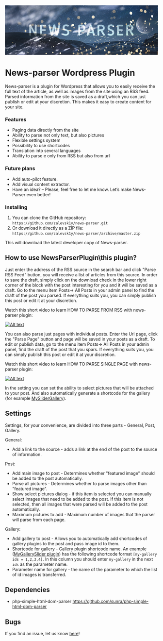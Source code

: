 !['Alt text'](banner_header.png)
# News-parser Wordpress Plugin

News-parser is a plugin for Wordpress that allows you to easily receive the full text of the article, as well as images from the site using an RSS feed. Parsed information from the site is saved as a draft,which you can just publish or edit at your discretion. This makes it easy to create content for your site.


### Features

*   Paging data directly from the site
*   Ability to parse not only text, but also pictures
*   Flexible settings system
*   Possibility to use shortcodes
*   Translation into several languages
*   Ability to parse e only from RSS but also from url

### Future plans

*   Add auto-pilot feature.
*   Add visual content extractor.
*   Have an idea? – Please, feel free to let me know. Let’s make News-Parser even better!

### Installing

1. You can clone the GitHub repository: `https://github.com/zalevsk1y/news-parser.git`
2. Or download it directly as a ZIP file: `https://github.com/zalevsk1y/news-parser/archive/master.zip`

This will download the latest developer copy of News-parser.

## How to use NewsParserPlugin\this plugin?

Just enter the address of the RSS source in the search bar and click "Parse RSS Feed" button, you will receive a list of articles from this source. In order to save the draft, simply click on the download check in the lower right corner of the block with the post interesting for you and it will be saved as a draft. Go to the menu item Posts-> All Posts in your admin panel to find the draft of the post you parsed. If everything suits you, you can simply publish this post or edit it at your discretion.

Watch this short video to learn HOW TO PARSE FROM RSS with news-parser plugin:

[![Alt text](http://img.youtube.com/vi/GgmNEgVQCoo/0.jpg)](https://www.youtube.com/watch?v=GgmNEgVQCoo)

You can also parse just pages with individual posts. Enter the Url page, click the "Parse Page" button and page will be saved in your posts as a draft. To edit or publish data, go to the menu item Posts-> All Posts in your admin panel, find the draft of the post that you spars. If everything suits you, you can simply publish this post or edit it at your discretion.

Watch this short video to learn HOW TO PARSE SINGLE PAGE with news-parser plugin:

[![Alt text](http://img.youtube.com/vi/bLXMZ8M5za0/0.jpg)](https://www.youtube.com/watch?v=bLXMZ8M5za0)

In the setting you can set the ability to select pictures that will be attached to your post. And also automatically generate a shortcode for the gallery (for example [MySliderGallery](https://wordpress.org/plugins/mygallery/)).

## Settings

Settings, for your convenience, are divided into three parts - General, Post, Gallery.

General:

*   Add a link to the source - adds a link at the end of the post to the source of information.

Post:

*   Add main image to post - Determines whether "featured image" should be added to the post automatically.
*   Parse all pictures - Determines whether to parse images other than "featured image".
*   Show select pictures dialog - if this item is selected you can manually select images that need to be added to the post. If this item is not selected, then all images that were parsed will be added to the post automatically.
*   Maximum pictures to add - Maximum number of images that the parser will parse from each page.


Gallery:

*   Add gallery to post - Allows you to automatically add shortcodes of gallery plugins to the post and pass image id to them.
*   Shortcode for gallery - Gallery plugin shortcode name. An example ([MyGallerySlider plugin](https://wordpress.org/plugins/mygallery/)) has the following shortcode format `[my-gallery ids = 1,2,3,4]`. In this column you should enter `my-gallery` in the next `ids` as the parameter name.
*   Parameter name for gallery - the name of the parameter to which the list of id images is transferred.

## Dependencies

*  php-simple-html-dom-parser https://github.com/sunra/php-simple-html-dom-parser

## Bugs ##

If you find an issue, let us know [here](https://github.com/zalevsk1y/news-parser/issues?state=open)!
